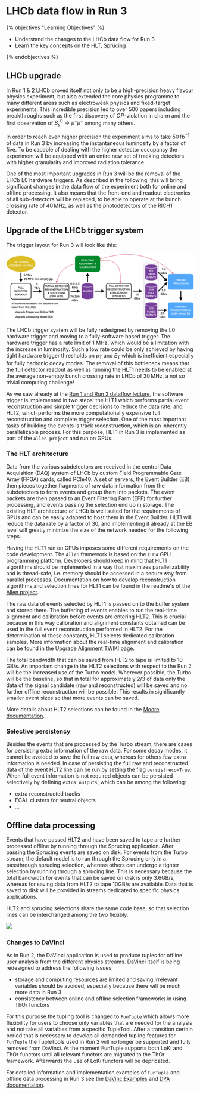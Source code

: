 # LHCb data flow in Run 3

{% objectives "Learning Objectives" %}

* Understand the changes to the LHCb data flow for Run 3
* Learn the key concepts on the HLT, Sprucing

{% endobjectives %}

## LHCb upgrade

In Run 1 & 2 LHCb proved itself not only to be a high-precision
heavy flavour physics experiment, but also extended the core physics programme to many different areas such as electroweak physics and fixed-target experiments. This incredible precision led to
over 500 papers including breakthroughs such as the first discovery of $C\!P$-violation in charm and the first observation of $B_s^0\to \mu^+\mu^-$ among many others.

In order to reach even higher precision the experiment aims to take $50\,\mathrm{fb}^{-1}$ of
data in Run 3 by increasing the instantaneous luminosity by a factor of five.
To be capable of dealing with the higher detector occupancy the experiment will be equipped with an entire new set of tracking detectors with higher granularity and improved radiation tolerance.

One of the most important upgrades in Run 3 will be the removal of the LHCb L0 hardware triggers. As described in the following, this will bring significant changes in the data flow of the experiment both for online and offline processing. It also means that the front-end and readout electronics of all sub-detectors will be replaced, to be able
to operate at the bunch crossing rate of $40\,\mathrm{MHz}$, as well as the photodetectors of the RICH1 detector. 

## Upgrade of the LHCb trigger system

The trigger layout for Run 3 will look like this:

!["Data processing chain for Run 3"](img/hidef_RTA_dataflow_widescreen.png)

The LHCb trigger system will be fully redesigned by removing the L0 hardware trigger and moving to a fully-software based trigger. The hardware trigger has a rate limit of 1 MHz, which would be a limitation with the increase in luminosity. Such a low rate could be only achieved by having tight hardware trigger thresholds on $p_\mathrm{T}$ and $E_\mathrm{T}$ which is inefficient especially for fully hadronic decay modes. The removal of this bottleneck means that the full detector readout as well as running the HLT1 needs to be enabled at the average non-empty bunch crossing rate in LHCb of $30\,\mathrm{MHz}$, a not so trivial computing challenge!

As we saw already at the [Run 1 and Run 2 dataflow lecture](https://lhcb.github.io/starterkit-lessons/first-analysis-steps/dataflow.html), the software trigger is implemented in two steps: the HLT1 which performs partial event reconstruction and simple trigger decisions to reduce the data rate, and HLT2, which performs the more computationally expensive full reconstruction and complete trigger selection. One of the most important tasks of building the events is track reconstruction, which is an inherently parallelizable process. For this purpose, HLT1 in Run 3 is implemented as part of the ```Allen project``` and run on GPUs.

### The HLT architecture
Data from the various subdetectors are received in the central Data Acquisition (DAQ) system of LHCb by custom Field Programmable Gate Array (FPGA) cards, called PCIe40. A set of servers, the Event Builder (EB), then pieces together fragments of raw data information from the subdetectors to form events and group them into packets. The event packets are then passed to an Event Filtering Farm (EFF) for further processing, and events passing the selection end up in storage. The existing HLT architecture of LHCb is well suited for the requirements of GPUs and can be easily adapted to host them in the Event Builder. HLT1 will reduce the data rate by a factor of 30, and implementing it already at the EB level will greatly minimize the size of the network needed for the following steps. 

Having the HLT1 run on GPUs imposes some different requirements on the code development. The `Allen` framework is based on the `CUDA` GPU programming platform. Developers should keep in mind that HLT1 algorithms should be implemented in a way that maximizes parallelizability and is thread-safe, i.e. memory should be accessed in a secure way from parallel processes. Documentation on how to develop reconstruction algorithms and selection lines for HLT1 can be found in the readme's of the [Allen project](https://gitlab.cern.ch/lhcb/Allen).

The raw data of events selected by HLT1 is passed on to the buffer system and stored there. The buffering of events enables to run the real-time alignment and calibration before events are entering HLT2. This is crucial because in this way calibration and alignment constants obtained can be used in the full event reconstruction performed in HLT2. For the determination of these constants, HLT1 selects dedicated calibration samples. 
More information about the real-time alignment and calibration can be found in the [Upgrade Alignment TWIKI page](https://twiki.cern.ch/twiki/bin/view/LHCb/AlignmentInUpgrade).

The total bandwidth that can be saved from HLT2 to tape is limited to $10\,\mathrm{GB}/s$. An important change in the HLT2 selections with respect to the Run 2 will be the increased use of the Turbo model. Wherever possible, the Turbo will be the baseline, so that in total for approximately 2/3 of data only the data of the signal candidate (raw and reconstructed) will be saved and no further offline reconstruction will be possible. This results in significantly smaller event sizes so that more events can be saved.

More details about HLT2 selections can be found in the [Moore documentation](https://lhcbdoc.web.cern.ch/lhcbdoc/moore/master/index.html).

### Selective persistency

Besides the events that are processed by the Turbo stream, there are cases for persisting extra information of the raw data. For some decay modes, it cannot be avoided to save the full raw data, whereas for others few extra information is needed. In case of persisting the full raw and reconstructed data of the event HLT2 line can be run by setting the flag `persistreco=True`. When full event information is not required objects can be persisted selectively by defining `extra_outputs`, which can be among the following: 

* extra reconstructed tracks
* ECAL clusters for neutral objects
* ...

## Offline data processing

Events that have passed HLT2 and have been saved to tape are further processed offline by running through the Sprucing application. After passing the Sprucing events are saved on disk. For events from the Turbo stream, the default model is to run through the Sprucing only in a passthrough sprucing selection, whereas others can undergo a tighter selection by running through a sprucing line. This is necessary because the total bandwidth for events that can be saved on disk is only 3.6GB/s, whereas for saving data from HLT2 to tape 10GB/s are available. Data that is saved to disk will be provided in streams dedicated to specific physics applications.

HLT2 and sprucing selections share the same code base, so that selection lines can be interchanged among the two flexibly.

![](https://lhcbproject.web.cern.ch/lhcbproject/Publications/f/p/Directory_LHCb-FIGURE-2020-016/hidef_DPA_dataflow.png)

### Changes to DaVinci

As in Run 2, the DaVinci application is used to produce tuples for offline user analysis from the different physics streams. DaVinci itself is being redesigned to address the following issues:

* storage and computing resources are limited and saving irrelevant variables should be avoided, especially because there will be much more data in Run 3
* consistency between online and offline selection frameworks in using ThOr functors

For this purpose the tupling tool is changed to ```FunTuple``` which allows more flexibility for users to choose only variables that are needed for the analysis and not take all variables from a specific TupleTool. After a transition certain period that is necessary to develop all demanded tupling features for ```FunTuple``` the TupleTools used in Run 2 will no longer be supported and fully removed from DaVinci. 
At the moment FunTuple supports both LoKi and ThOr functors until all relevant functors are migrated to the ThOr framework. Afterwards the use of LoKi functors will be depricated. 

For detailed information and implementation examples of ```FunTuple``` and offline data processing in Run 3 see the [DaVinciExamples](https://gitlab.cern.ch/lhcb/DaVinci/-/blob/master/DaVinciExamples/python/DaVinciExamples/tupling/example-tupling-advanced-run-mc.py) and [DPA documentation](https://lhcb-dpa.web.cern.ch/lhcb-dpa/index.html).
